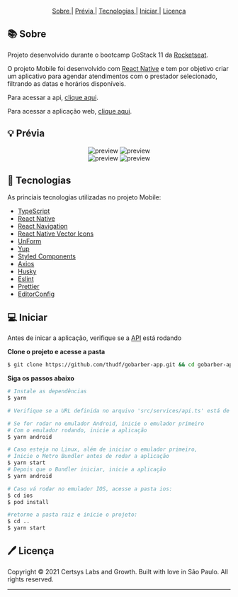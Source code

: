 
<div align="center">
  <p align="center" >
    <a href="#-sobre"> Sobre </a> |
    <a href="#-prévia"> Prévia </a> |
    <a href="#-tecnologias"> Tecnologias </a> |
    <a href="#-iniciar"> Iniciar </a> |
    <a href="#-licença"> Licença </a>
  </p>

</div>

## 📚 Sobre

Projeto desenvolvido durante o bootcamp GoStack 11 da [Rocketseat](https://github.com/Rocketseat).

O projeto Mobile foi desenvolvido com [React Native](https://reactnative.dev/) e tem por objetivo criar um aplicativo para agendar atendimentos com o prestador selecionado, filtrando as datas e horários disponíveis.

Para acessar a api, [clique aqui](https://github.com/thudf/gobarber-api). </br>

Para acessar a aplicação web, [clique aqui](https://github.com/thudf/gobarber-web). </br>

## 💡 Prévia

<div align="center">
  <img src="https://media.giphy.com/media/VGKfB3hxD8P3M58KJP/giphy.gif" alt="preview" width="auto" height="auto"/>

  <img src="https://media.giphy.com/media/mGV7NETiZxxp0wauTf/giphy.gif" alt="preview" width="auto" height="auto"/>
</div>

<div align="center">
  <img src="https://media.giphy.com/media/ZDFSqtVZSZoCECNqaq/giphy.gif" alt="preview" width="auto" height="auto"/>

  <img src="https://media.giphy.com/media/dxsytQ4c1aKqWDPXal/giphy.gif" alt="preview" width="auto" height="auto"/>
</div>

## 🚀 Tecnologias

As princiais tecnologias utilizadas no projeto Mobile:

- [TypeScript](https://www.typescriptlang.org/)
- [React Native](https://reactnative.dev/)
- [React Navigation](https://reactnavigation.org/)
- [React Native Vector Icons](https://github.com/oblador/react-native-vector-icons)
- [UnForm](https://unform.dev/)
- [Yup](https://github.com/jquense/yup)
- [Styled Components](https://styled-components.com/)
- [Axios](https://github.com/axios/axios)
- [Husky](https://github.com/typicode/husky)
- [Eslint](https://eslint.org/)
- [Prettier](https://prettier.io/)
- [EditorConfig](https://editorconfig.org/)

## 💻 Iniciar

Antes de inicar a aplicação, verifique se a [API](https://github.com/thudf/gobarber-api) está rodando

**Clone o projeto e acesse a pasta**

```bash
$ git clone https://github.com/thudf/gobarber-app.git && cd gobarber-app
```

**Siga os passos abaixo**

```bash
# Instale as dependências
$ yarn

# Verifique se a URL definida no arquivo 'src/services/api.ts' está de acordo com a URL da API que está rodando

# Se for rodar no emulador Android, inicie o emulador primeiro
# Com o emulador rodando, inicie a aplicação
$ yarn android

# Caso esteja no Linux, além de iniciar o emulador primeiro,
# Inicie o Metro Bundler antes de rodar a aplicação
$ yarn start
# Depois que o Bundler iniciar, inicie a aplicação
$ yarn android

# Caso vá rodar no emulador IOS, acesse a pasta ios:
$ cd ios
$ pod install

#retorne a pasta raiz e inicie o projeto:
$ cd ..
$ yarn start
```

## 🖊 Licença

Copyright © 2021 Certsys Labs and Growth. Built with love in São Paulo. All rights reserved.

---

